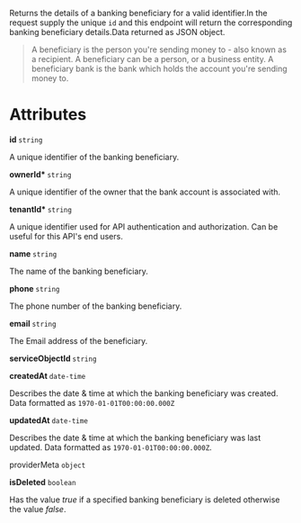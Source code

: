 Returns the details of a banking beneficiary for a valid identifier.In the request supply the unique `id` and this endpoint will return the corresponding banking beneficiary details.Data returned as JSON object.

>A beneficiary is the person you're sending money to - also known as a recipient. A beneficiary can be a person, or a business entity. A beneficiary bank is the bank which holds the account you're sending money to.

# Attributes

<strong> id </strong> `string`

A unique identifier of the banking beneficiary.

<strong> ownerId* </strong> `string`

A unique identifier of the owner that the bank account is associated with.

<strong> tenantId* </strong> `string`

A unique identifier used for API authentication and authorization. Can be useful for this API's end users.

<strong> name </strong> `string`

The name of the banking beneficiary.

<strong> phone </strong> `string`

The phone number of the banking beneficiary.

<strong> email </strong> `string`

The Email address of the beneficiary.

<strong> serviceObjectId </strong> `string`



<strong> createdAt </strong> `date-time`

Describes the date & time at which the banking beneficiary was created. Data formatted as `1970-01-01T00:00:00.000Z`

<strong> updatedAt </strong> `date-time`

Describes the date & time at which the banking beneficiary was last updated. Data formatted as `1970-01-01T00:00:00.000Z`.

providerMeta `object` 



<strong>isDeleted</strong> `boolean`

Has the value _true_ if a specified banking beneficiary is deleted otherwise the value _false_.